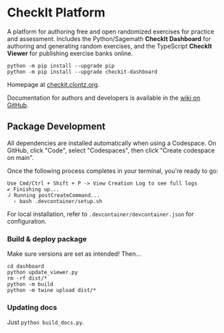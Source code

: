 # CheckIt Platform

A platform for authoring free and open randomized exercises for practice and assessment.
Includes the Python/Sagemath **CheckIt Dashboard** for authoring and generating random exercises,
and the TypeScript **CheckIt Viewer** for publishing exercise banks online.

```
python -m pip install --upgrade pip
python -m pip install --upgrade checkit-dashboard
```

Homepage at [checkit.clontz.org](https://checkit.clontz.org).

Documentation for authors and developers
is available in the [wiki on GitHub](https://github.com/StevenClontz/checkit/wiki).

## Package Development

All dependencies are installed automatically when using a Codespace.
On GitHub, click "Code", select "Codespaces", then click "Create codespace on main".

Once the following process completes in your terminal, you're ready to go:

```
Use Cmd/Ctrl + Shift + P -> View Creation Log to see full logs
✔ Finishing up...
⠼ Running postCreateCommand...
  › bash .devcontainer/setup.sh
```

For local installation, refer to `.devcontainer/devcontainer.json` for
configuration.

### Build & deploy package

Make sure versions are set as intended! Then...

```
cd dashboard
python update_viewer.py
rm -rf dist/*
python -m build
python -m twine upload dist/*
```

### Updating docs

Just `python build_docs.py`.

